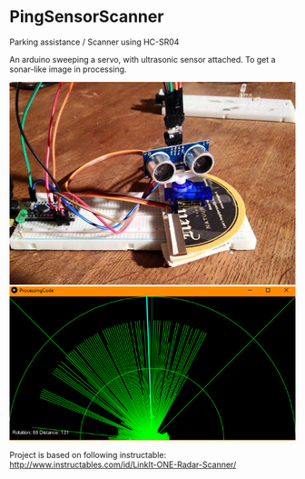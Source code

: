 # PingSensorScanner
Parking assistance / Scanner using HC-SR04

An arduino sweeping a servo, with ultrasonic sensor attached. To get a sonar-like image in processing.

![preview1](https://github.com/Paul-Ver/PingSensorScanner/blob/master/ArduinoPic.jpg)
![preview](https://github.com/Paul-Ver/PingSensorScanner/blob/master/processingScreenshot.PNG)

Project is based on following instructable:
http://www.instructables.com/id/LinkIt-ONE-Radar-Scanner/
